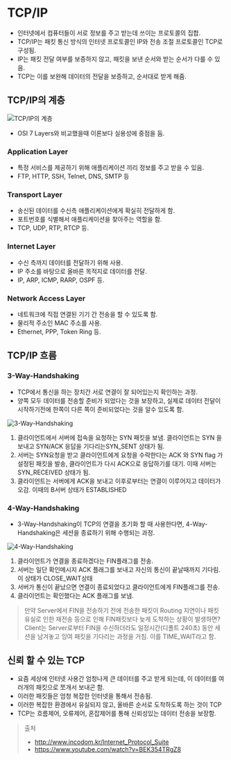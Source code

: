 # TCP/IP

- 인터넷에서 컴퓨터들이 서로 정보를 주고 받는데 쓰이는 프로토콜의 집합.
- TCP/IP는 패킷 통신 방식의 인터넷 프로토콜인 IP와 전송 조절 프로토콜인 TCP로 구성됨.
- IP는 패킷 전달 여부를 보증하지 않고, 패킷을 보낸 순서와 받는 순서가 다를 수 있음.
- TCP는 이를 보완해 데이터의 전달을 보증하고, 순서대로 받게 해줌.

## TCP/IP의 계층

![TCP/IP의 계층](http://cfile23.uf.tistory.com/image/213F623C566BAE253BF7A8)

- OSI 7 Layers와 비교했을때 이론보다 실용성에 중점을 둠.

### Application Layer

- 특정 서비스를 제공하기 위해 애플리케이션 끼리 정보를 주고 받을 수 있음.
- FTP, HTTP, SSH, Telnet, DNS, SMTP 등

### Transport Layer

- 송신된 데이터를 수신측 애플리케이션에게 확실히 전달하게 함.
- 포트번호를 식별해서 애플리케이션을 찾아주는 역할을 함.
- TCP, UDP, RTP, RTCP 등.

### Internet Layer

- 수신 측까지 데이터를 전달하기 위해 사용.
- IP 주소를 바탕으로 올바른 목적지로 데이터를 전달.
- IP, ARP, ICMP, RARP, OSPF 등.

### Network Access Layer

- 네트워크에 직접 연결된 기기 간 전송을 할 수 있도록 함.
- 물리적 주소인 MAC 주소를 사용.
- Ethernet, PPP, Token Ring 등.

## TCP/IP 흐름

### 3-Way-Handshaking

- TCP에서 통신을 하는 장치간 서로 연결이 잘 되어있는지 확인하는 과정.
- 양쪽 모두 데이터를 전송할 준비가 되었다는 것을 보장하고, 실제로 데이터 전달이 시작하기전에 한쪽이 다른 쪽이 준비되었다는 것을 알수 있도록 함.

![3-Way-Handshaking](https://t1.daumcdn.net/cfile/tistory/225A964D52F1BB6917)

1. 클라이언트에서 서버에 접속을 요청하는 SYN 패킷을 보냄. 클라이언트는 SYN 을 보내고 SYN/ACK 응답을 기다리는SYN_SENT 상태가 됨.
2. 서버는 SYN요청을 받고 클라이언트에게 요청을 수락한다는 ACK 와 SYN flag 가 설정된 패킷을 발송, 클라이언트가 다시 ACK으로 응답하기를 대기. 이때 서버는 SYN_RECEIVED 상태가 됨.
3. 클라이언트는 서버에게 ACK을 보내고 이후로부터는 연결이 이루어지고 데이터가 오감. 이때의 B서버 상태가 ESTABLISHED

### 4-Way-Handshaking

- 3-Way-Handshaking이 TCP의 연결을 초기화 할 때 사용한다면, 4-Way-Handshaking은 세션을 종료하기 위해 수행되는 과정.

![4-Way-Handshaking](https://t1.daumcdn.net/cfile/tistory/2152353F52F1C02835)

1. 클라이언트가 연결을 종료하겠다는 FIN플래그를 전송.
2. 서버는 일단 확인메시지 ACK 플래그를 보내고 자신의 통신이 끝날때까지 기다림. 이 상태가 CLOSE_WAIT상태
3. 서버가 통신이 끝났으면 연결이 종료되었다고 클라이언트에게 FIN플래그를 전송.
4. 클라이언트는 확인했다는 ACK 플래그를 보냄.

> 만약 Server에서 FIN을 전송하기 전에 전송한 패킷이 Routing 지연이나 패킷 유실로 인한 재전송 등으로 인해 FIN패킷보다 늦게 도착하는 상황이 발생하면?
> Client는 Server로부터 FIN을 수신하더라도 일정시간(디폴트 240초) 동안 세션을 남겨놓고 잉여 패킷을 기다리는 과정을 거침. 이를 TIME_WAIT라고 함.

## 신뢰 할 수 있는 TCP

- 요즘 세상에 인터넷 사용간 엄청나게 큰 데이터를 주고 받게 되는데, 이 데이터를 여러개의 패킷으로 쪼개서 보내곤 함.
- 이러한 패킷들은 엄청 복잡한 인터넷을 통해서 전송됨.
- 이러한 복잡한 환경에서 유실되지 않고, 올바른 순서로 도착하도록 하는 것이 TCP
- TCP는 흐름제어, 오류제어, 혼잡제어를 통해 신뢰성있는 데이터 전송을 보장함.

> 출처
>
> - http://www.incodom.kr/Internet_Protocol_Suite
> - https://www.youtube.com/watch?v=BEK354TRgZ8
